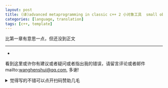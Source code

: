 ```yaml
---
layout: post
title: (译)advanced metaprogramming in classic c++ 2 小对象工具  small object toolkit
categories: [language, translation]
tags: [c++, template]
---
```


  

比第一章有意思一点，但还没到正文

---

- 



看到这里或许你有建议或者疑问或者指出我的错误，请留言评论或者邮件mailto:wanghenshui@qq.com, 多谢! 
<details>
<summary>觉得写的不错可以点开扫码赞助几毛</summary>
<img src="https://wanghenshui.github.io/assets/wepay.png" alt="微信转账">
</details>
